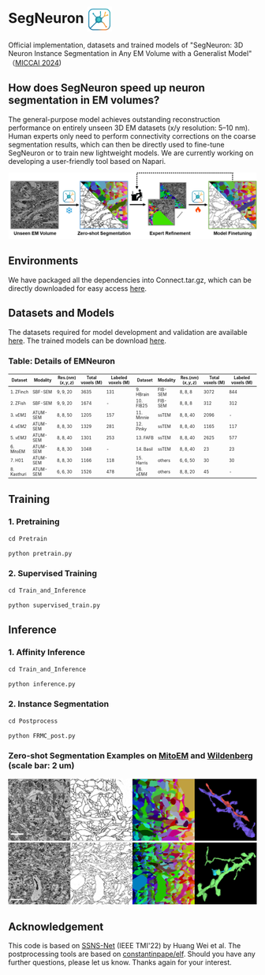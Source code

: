 
# SegNeuron  <img src="/Figures/logo.png" alt="logo" width="50" style="vertical-align: middle;"/> 
Official implementation, datasets and trained models of "SegNeuron: 3D Neuron Instance Segmentation in
 Any EM Volume with a Generalist Model" （[MICCAI 2024](https://papers.miccai.org/miccai-2024/paper/0518_paper.pdf))

 

## How does SegNeuron speed up neuron segmentation in EM volumes?
The general-purpose model achieves outstanding reconstruction performance on entirely unseen 3D EM datasets (x/y resolution: 5–10 nm). Human experts only need to perform connectivity corrections on the coarse segmentation results, which can then be directly used to fine-tune SegNeuron or to train new lightweight models. We are currently working on developing a user-friendly tool based on Napari.
<p align="center">
  <img src="/Figures/pipeline.png"  alt="SegNeuron-based Pipeline" width="900"/>
</p>

## Environments
We have packaged all the dependencies into Connect.tar.gz, which can be directly downloaded for easy access [here](https://huggingface.co/yanchaoz/SegNeuron).
## Datasets and Models
The datasets required for model development and validation are available [here](https://huggingface.co/datasets/yanchaoz/EMNeuron). The trained models can be download [here](https://huggingface.co/yanchaoz/SegNeuron).
### Table: Details of EMNeuron

<div style="font-size: 0.6em;">

| Dataset              | Modality   | Res.($nm$) ($x,y,z$) | Total voxels (M) | Labeled voxels (M) | Dataset               | Modality   | Res.($nm$) ($x,y,z$) | Total voxels (M) | Labeled voxels (M) |
|----------------------|------------|----------------------|------------------|--------------------|-----------------------|------------|----------------------|------------------|--------------------|
| 1. ZFinch       | SBF-SEM    | 9, 9, 20             | 3635             | 131                | 9. HBrain         | FIB-SEM    | 8, 8, 8              | 3072             | 844                |
| 2. ZFish        | SBF-SEM    | 9, 9, 20             | 1674             | -                  | 10. FIB25        | FIB-SEM    | 8, 8, 8              | 312              | 312                |
| 3. _vEM1_            | ATUM-SEM   | 8, 8, 50             | 1205             | 157                | 11. Minnie       | ssTEM      | 8, 8, 40             | 2096             | -                  |
| 4. _vEM2_            | ATUM-SEM   | 8, 8, 30             | 1329             | 281                | 12. Pinky        | ssTEM      | 8, 8, 40             | 1165             | 117                |
| 5. _vEM3_            | ATUM-SEM   | 8, 8, 40             | 1301             | 253                | 13. FAFB         | ssTEM      | 8, 8, 40             | 2625             | 577                |
| 6. MitoEM        | ATUM-SEM   | 8, 8, 30             | 1048             | -                  | 14. Basil        | ssTEM      | 8, 8, 40             | 23               | 23                 |
| 7. H01           | ATUM-SEM   | 8, 8, 30             | 1166             | 118                | 15. Harris       | others     | 6, 6, 50             | 30               | 30                 |
| 8. Kasthuri      | ATUM-SEM   | 6, 6, 30             | 1526             | 478                | 16. _vEM4_            | others     | 8, 8, 20             | 45               | -                  |

</div>

## Training
### 1. Pretraining
```
cd Pretrain
```
```
python pretrain.py
```
### 2. Supervised Training
```
cd Train_and_Inference
```
```
python supervised_train.py
```
## Inference
### 1. Affinity Inference
```
cd Train_and_Inference
```
```
python inference.py
```
### 2. Instance Segmentation
```
cd Postprocess
```
```
python FRMC_post.py
```
### Zero-shot Segmentation Examples on [MitoEM](https://mitoem.grand-challenge.org/) and [Wildenberg](https://bossdb.org/project/wildenberg2023) (scale bar: 2 um)
<p align="center">
  <img src="/Figures/example.png"  alt="" width="700"/>
</p>

## Acknowledgement
This code is based on [SSNS-Net](https://github.com/weih527/SSNS-Net) (IEEE TMI'22) by Huang Wei et al. The postprocessing tools are based on [constantinpape/elf](https://github.com/constantinpape/elf). Should you have any further questions, please let us know. Thanks again for your interest.
